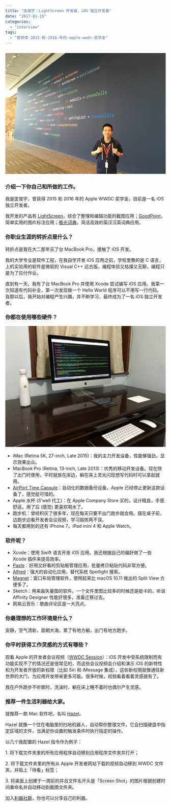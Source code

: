 ```yaml
---
title: "匡俊宇｜LightScreen 开发者、iOS 独立开发者"
date: "2017-01-15"
categories: 
  - "interview"
tags: 
  - "曾获得-2015-和-2016-年的-apple-wwdc-奖学金"
---
```


### ![1.0](/images/33400.jpg)

### 介绍一下你自己和所做的工作。

我是匡俊宇，曾获得 2015 和 2016 年的 Apple WWDC 奖学金，目前是一名 iOS 独立开发者。

我开发的产品有 [LightScreen](https://itunes.apple.com/cn/app/light-screen-preview-share/id961945908?l=en&mt=8)，综合了整理和编辑功能的截图应用；[GoodPoint](https://itunes.apple.com/cn/app/goodpoint-zhao-pian-biao-zhu/id1138714309?mt=8)，简单实用的图片标注应用；[极光词典](https://itunes.apple.com/cn/app/ji-guang-ci-dian/id1154746981?mt=8&ign-mpt=uo%3D4)，简洁高效的英汉汉英词典应用。

### 你职业生涯的转折点是什么？

转折点是我在大二那年买了台 MacBook Pro，接触了 iOS 开发。

我的大学专业是软件工程，在我自学开发 iOS 应用之前，学校里教的是 C 语言，上机实验用的软件是微软的 Visual C++ 远古版，编程体验又枯燥又无聊，编程只是为了应付作业。

直到有一天，我有了台 MacBook Pro 并使用 Xcode 尝试编写 iOS 应用。我第一次知道有代码补全，第一次发现做一个 Hello World 程序可以不用写一行代码。自那以后，我开始对编程产生兴趣，并不断学习，最终成为了一名 iOS 独立开发者。

### 你都在使用哪些硬件？

![2.0](/images/57883.jpg)

- iMac (Retina 5K, 27-inch, Late 2015)：我的主力开发设备，性能够强劲，显示效果出众。
- MacBook Pro (Retina, 13-inch, Late 2013)：优秀的移动开发设备。现在除了出门时使用，平时就放在床边，躺在床上灵光闪现想写代码时可以拿起就用。
- [AirPort Time Capsule](https://www.apple.com/cn/airport-time-capsule/)：自动化的数据备份设备。Apple 已经停止更新这款设备了，感觉挺可惜的。
- Apple 水杯 (S’well 代工)：在 Apple Company Store 买的，设计精良，手感舒适，用了后 (感觉) 更喜欢喝水了。
- 跑步机：曾经积灰了很多年，现在每天只要不出门跑步就会用。摆在桌子前，边跑步边看开发者会议视频，学习锻炼两不误。
- 每天都用到的还有 iPhone 7，iPad mini 4 和 Apple Watch。

### 软件呢？

- Xcode：使用 Swift 语言开发 iOS 应用。我还根据自己的偏好做了一些 Xcode 插件来提高效率。
- [Paste](https://pasteapp.me/)：好用又好看的剪贴板管理应用，批量拷贝粘贴代码非常方便。
- [Alfred](https://www.alfredapp.com/)：强大的自动化应用，替代系统 Spotlight 搜索。
- [Magnet](https://magnet.crowdcafe.com/)：窗口布局管理软件，使用起来比 macOS 10.11 推出的 Split View 方便多了。
- Sketch：用来画矢量图的软件。一个文件里图比较多的时候还是挺卡的，听说 Affinity Designer 性能好很多，准备迁移过去。
- 网易云音乐：歌曲评论区是一大亮点。

### 你最理想的工作环境是什么？

安静，空气清新，面朝大海，累了有地方躺，出门有地方跑步。

### 你平时获得工作灵感的方式有哪些？

观看 Apple 的开发者会议视频（[WWDC Session](https://developer.apple.com/wwdc/schedule/#/)）：iOS 开发中受系统限制而有功能实现不了的情况还是很常见的，而这些会议视频会介绍和演示 iOS 的新特性和为开发者开放的新权限（比如 Siri 和 iMessage 集成），这些新权限就像通往新世界的大门，为应用开发带来更多可能。很多时候，视频看着看着灵感就有了。

我在户外跑步不听歌时，洗澡时，躺在床上睡不着时也偶尔产生灵感。

### 推荐一件生活利器给大家。

就推荐一款 Mac 软件吧，名叫 [Hazel](https://www.noodlesoft.com/)。

Hazel 就像一个住在电脑里的扫地机器人，自动帮你整理文件。它会扫描硬盘中指定区域的文件，当满足你设置的触发条件时执行指定的操作。

以几个我配置的 Hazel 指令作为例子：

1\. 将下载文件夹里的所有应用程序自动移到应用程序文件夹并打开；

2\. 将下载文件夹里的所有从 Apple 开发者网站下载的视频自动移到 WWDC 文件夹，并贴上「待看」标签；

3\. 将桌面上创建于一周前的并且文件名开头是「Screen Shot」的图片根据创建时间重命名并自动移动到截图文件夹。

加入[利器社群](https://liqi.io/community/)，你也可以分享自己的利器。
